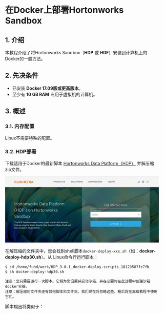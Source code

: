 在Docker上部署Hortonworks Sandbox
===================================================================================
## 1. 介绍
本教程介绍了将Hortonworks Sandbox（**HDP** 或 **HDF**）安装到计算机上的Docker的一般方法。

## 2. 先决条件
+ 已安装 **Docker 17.09版或更高版本**。
+ 至少有 **10 GB RAM** 专用于虚拟机的计算机。

## 3. 概述

### 3.1. 内存配置
Linux不需要特殊的配置。

### 3.2. HDP部署
下载适用于Docker的最新脚本 [Hortonworks Data Platform（HDP）](https://www.cloudera.com/downloads/hortonworks-sandbox/hdp.html?utm_source=mktg-tutorial) 并解压缩zip文件。

![下载页面](img/docker-download-hdp.jpg)

在解压缩的文件夹中，您会找到shell脚本`docker-deploy-xxx.sh`（如：**docker-deploy-hdp30.sh**）。从
Linux命令行运行脚本：
```shell
$ cd /home/fuhd/work/HDP_3.0.1_docker-deploy-scripts_18120587fc7fb
$ sh docker-deploy-hdp30.sh
```
```
注意：您只需要运行一次脚本。它将为您设置并启动沙箱，并在必要时在此过程中创建沙箱docker容器。
注意：解压缩的文件夹还有其他脚本和文件夹。我们现在将忽略这些。稍后将在高级教程中使用它们。
```
脚本输出将类似于：
